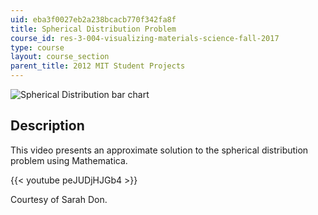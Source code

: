 ```yaml
---
uid: eba3f0027eb2a238bcacb770f342fa8f
title: Spherical Distribution Problem
course_id: res-3-004-visualizing-materials-science-fall-2017
type: course
layout: course_section
parent_title: 2012 MIT Student Projects
---
```


![Spherical Distribution bar chart](https://open-learning-course-data-production.s3.amazonaws.com/res-3-004-visualizing-materials-science-fall-2017/4c2dd99eb880d86e555048f8ab2aec71_MITRES_3_004F17_6_don.jpg)

Description
-----------

This video presents an approximate solution to the spherical distribution problem using Mathematica.

{{< youtube peJUDjHJGb4 >}}

Courtesy of Sarah Don.